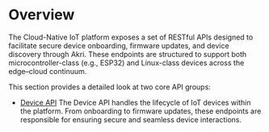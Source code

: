 # Overview

The Cloud-Native IoT platform exposes a set of RESTful APIs designed to facilitate secure device onboarding, firmware updates, and device discovery through Akri. These endpoints are structured to support both microcontroller-class (e.g., ESP32) and Linux-class devices across the edge–cloud continuum.

This section provides a detailed look at two core API groups:

- [Device API](openapi-spec)
The Device API handles the lifecycle of IoT devices within the platform. From onboarding to firmware updates, these endpoints are responsible for ensuring secure and seamless device interactions.



